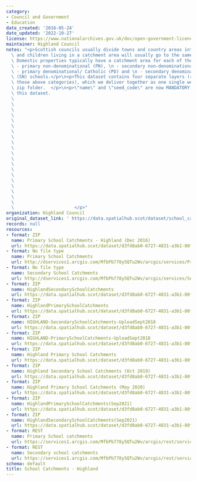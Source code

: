 ```yaml
---
category:
- Council and Government
- Education
date_created: '2016-05-24'
date_updated: '2022-10-27'
license: https://www.nationalarchives.gov.uk/doc/open-government-licence/version/3/
maintainer: Highland Council
notes: "<p>Scottish councils usually divide towns and country areas into catchments\
  \ and children living in a catchment area will usually go to the same local school.\
  \ Domestic properties typically have a catchment area for each of their local:\n\
  \ - primary non-denominational (PN), \n - secondary non-denominational (SN), \n\
  \ - primary denominational/ Catholic (PD) and \n - secondary denominational/ Catholic\
  \ (SN) schools.</p>\n<p>This dataset contains four separate layers (representing\
  \ those above categories), which we deliver together as one single web service or\
  \ zip folder.  </p>\n<p>\"name\" and \"seed_code\" are now MANDATORY fields for\
  \ this dataset.                                                                \
  \                                                                              \
  \                                                                              \
  \                                                                              \
  \                                                                              \
  \                                                                              \
  \                                                                              \
  \                                                                              \
  \                                                                              \
  \                                                                              \
  \                                                                              \
  \                                                                              \
  \                                                                              \
  \                                                                              \
  \                                                                              \
  \                                                                              \
  \                                                                              \
  \                                                                              \
  \                                                                              \
  \                                                                              \
  \                                                                              \
  \                       </p>"
organization: Highland Council
original_dataset_link: ' https://data.spatialhub.scot/dataset/school_catchments-hi'
records: null
resources:
- format: ZIP
  name: Primary School Catchments - Highland (Dec 2016)
  url: https://data.spatialhub.scot/dataset/d3fd8ab0-6727-4831-a3b1-80fd6c4024b5/resource/3d17e6a9-697c-4efe-af04-ac143ceeb6b9/download/primaryschoolcatchments-highland-dec2016.zip
- format: No file type
  name: Primary School Catchments
  url: http://dservices1.arcgis.com/MfbPb778y5QTu2Wv/arcgis/services/PrimarySchoolCatchments/WFSServer?service=wfs&request=getcapabilities
- format: No file type
  name: Secondary School Catchments
  url: http://dservices1.arcgis.com/MfbPb778y5QTu2Wv/arcgis/services/SecondarySchoolCatchments/WFSServer?service=wfs&request=getcapabilities
- format: ZIP
  name: HighlandSecondarySchoolCatchments
  url: https://data.spatialhub.scot/dataset/d3fd8ab0-6727-4831-a3b1-80fd6c4024b5/resource/2d82e7d1-4b7b-424f-a829-74a1622351c2/download/highlandsecondaryschoolcatchments.zip
- format: ZIP
  name: HighlandPrimarySchoolCatchments
  url: https://data.spatialhub.scot/dataset/d3fd8ab0-6727-4831-a3b1-80fd6c4024b5/resource/79ce1aa8-557d-4803-a36f-5a015bcff114/download/highlandprimaryschoolcatchments.zip
- format: ZIP
  name: HIGHLAND-SecondarySchoolCatchments-UploadSept2018
  url: https://data.spatialhub.scot/dataset/d3fd8ab0-6727-4831-a3b1-80fd6c4024b5/resource/dc846a0c-d2ac-4afb-a84f-a52d33229c6d/download/highland-secondaryschoolcatchments-uploadsept2018.zip
- format: ZIP
  name: HIGHLAND-PrimarySchoolCatchments-UploadSept2018
  url: https://data.spatialhub.scot/dataset/d3fd8ab0-6727-4831-a3b1-80fd6c4024b5/resource/c451b638-1e60-4f25-9959-a352d3808c06/download/highland-primaryschoolcatchments-uploadsept2018.zip
- format: ZIP
  name: Highland Primary School Catchments
  url: https://data.spatialhub.scot/dataset/d3fd8ab0-6727-4831-a3b1-80fd6c4024b5/resource/d2b190e0-aaca-4b6c-961b-e79a56f30a31/download/highland_primary_school_catchments.zip
- format: ZIP
  name: Highland Secondary School Catchments (Oct 2019)
  url: https://data.spatialhub.scot/dataset/d3fd8ab0-6727-4831-a3b1-80fd6c4024b5/resource/b57191eb-136e-4db8-91a4-7d633407a9f3/download/highland_secondary_school_catchments.zip
- format: ZIP
  name: Highland Primary School Catchments (May 2020)
  url: https://data.spatialhub.scot/dataset/d3fd8ab0-6727-4831-a3b1-80fd6c4024b5/resource/178c41b4-e1c5-4d52-bf4d-056be5107383/download/primaryschoolcatchments20200518.zip
- format: ZIP
  name: HighlandPrimarySchoolCatchments(Sep2021)
  url: https://data.spatialhub.scot/dataset/d3fd8ab0-6727-4831-a3b1-80fd6c4024b5/resource/b27ff7ab-e301-43b0-b368-f68fa189feaf/download/highlandprimaryschoolcatchmentssep2021.zip
- format: ZIP
  name: HighlandSecondarySchoolCatchments(Sep2021)
  url: https://data.spatialhub.scot/dataset/d3fd8ab0-6727-4831-a3b1-80fd6c4024b5/resource/7b0d50da-782b-46b9-b833-40b5757a9106/download/highlandsecondaryschoolcatchmentssep2021.zip
- format: REST
  name: Primary School catchments
  url: https://services1.arcgis.com/MfbPb778y5QTu2Wv/arcgis/rest/services/PrimarySchoolCatchments/FeatureServer/0/query?outFields=*&where=1%3D1
- format: REST
  name: Secondary school catchments
  url: https://services1.arcgis.com/MfbPb778y5QTu2Wv/arcgis/rest/services/SecondarySchoolCatchments/FeatureServer/0/query?outFields=*&where=1%3D1
schema: default
title: School Catchments - Highland
---
```

